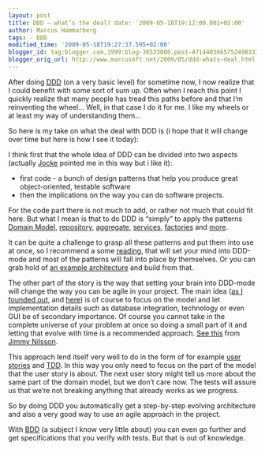 ```yaml
---
layout: post
title: DDD – what’s the deal? date: '2009-05-18T19:12:00.001+02:00'
author: Marcus Hammarberg
tags: - DDD
modified_time: '2009-05-18T19:27:37.595+02:00'
blogger_id: tag:blogger.com,1999:blog-36533086.post-4714403665752490331
blogger_orig_url: http://www.marcusoft.net/2009/05/ddd-whats-deal.html
---
```



After doing <a href="http://en.wikipedia.org/wiki/Domain-driven_design"
target="_blank">DDD</a> (on a very basic level) for sometime now, I now
realize that I could benefit with some sort of sum up. Often when I
reach this point I quickly realize that many people has tread this paths
before and that I’m reinventing the wheel…
Well, in that case I do it for me. I like my wheels or at least my way
of understanding them…

So here is my take on what the deal with DDD is (i hope that it will
change over time but here is how I see it today):

I think first that the whole idea of DDD can be divided into two aspects
(actually <a href="http://blog.avegagroup.se/JoakimSunden/default.aspx"
target="_blank">Jocke</a> pointed me in this way but i like it):

-   first code - a bunch of design patterns that help you produce great
    object-oriented, testable software
-   then the implications on the way you can do software projects.

For the code part there is not much to add, or rather not much that
could fit here. But what I mean is that to do DDD is “simply” to apply
the patterns
<a href="http://www.martinfowler.com/eaaCatalog/domainModel.html"
target="_blank">Domain Model</a>, <a
href="http://blogs.hibernatingrhinos.com/nhibernate/archive/2008/10/08/the-repository-pattern.aspx"
target="_blank">repository</a>,
<a href="http://www.lostechies.com/blogs/15611.aspx"
target="_blank">aggregate</a>, <a
href="http://stochastyk.blogspot.com/2008/05/domain-services-in-domain-driven-design.html"
target="_blank">services</a>,
<a href="http://www.dofactory.com/Patterns/PatternAbstract.aspx"
target="_blank">factories</a> and
<a href="http://en.wikipedia.org/wiki/Domain-driven_design"
target="_blank">more</a>.

It can be quite a challenge to grasp all these patterns and put them
into use at once, so I recommend a some
<a href="http://www.amazon.com/exec/obidos/ASIN/0321268202"
target="_blank">reading</a>, that will set your mind into DDD-mode and
most of the patterns will fall into place by themselves. Or you can grab
hold of
<a href="http://www.marcusoft.net/2009/05/sarp-architecture.html"
target="_blank">an example architecture</a> and build from that.

The other part of the story is the way that setting your brain into
DDD-mode will change the way you can be agile in your project. The main
idea (<a
href="http://www.marcusoft.net/2009/02/ddd-coin-drops-for-marcus.html"
target="_blank">as I founded out</a>, and <a
href="http://www.marcusoft.net/2009/02/why-ddd-rocks-marcusoftnet-version.html"
target="_blank">here</a>) is of course to focus on the model and let
implementation details such as database integration, technology or even
GUI be of secondary importance. Of course you cannot take in the
complete universe of your problem at once so doing a small part of it
and letting that evolve with time is a recommended approach.
<a href="http://jimmynilsson.com/blog/posts/CCC.pdf" target="_blank">See
this</a> from
<a href="http://jimmynilsson.com/blog/" target="_blank">Jimmy
Nilsson</a>.

This approach lend itself very well to do in the form of for example
<a href="http://en.wikipedia.org/wiki/User_story" target="_blank">user
stories</a> and
<a href="http://en.wikipedia.org/wiki/Test-driven_development"
target="_blank">TDD</a>. In this way you only need to focus on the part
of the model that the user story is about. The next user story might
tell us more about the same part of the domain model, but we don’t care
now. The tests will assure us that we’re not breaking anything that
already works as we progress.

So by doing DDD you automatically get a step-by-step evolving
architecture and also a very good way to use an agile approach in the
project.

With <a href="http://en.wikipedia.org/wiki/Behavior_Driven_Development"
target="_blank">BDD</a> (a subject I know very little about) you can
even go further and get specifications that you verify with tests. But
that is out of knowledge.
